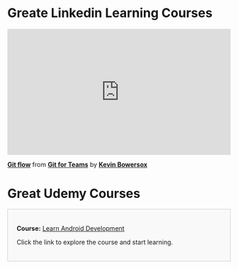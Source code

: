 <script src="https://unpkg.com/launchdarkly-js-client-sdk@2.18.1/dist/ldclient.min.js"></script>

<h1>Greate Linkedin Learning Courses</h1>
<div style="position:relative;height:0;padding-bottom:56.25%"><iframe width="640" height="360" src="https://www.linkedin.com/learning/embed/git-for-teams/git-flow?autoplay=false&claim=AQHZr9Da3JIh0wAAAZItsaO8qrJum9ojCQ4u4xFxL3l01-myBQoQItqBifamwcHKbJ-PruN-NuaDGbIBJ0iAFf0Tya-vjJr4uyBdSV2rqxClbCq7BdROtQejZkCliGhYXTgltEFLgfpbYlWAmW1xzf3eLRSBY1smXXy23B-bbG_GbahDjonS_MNT0XEIFunP6OPZS6qbMmEK370Hllkb8TjTsfk7fVHTGeb2aeSzRg6Ys11uixNuEBolV5PzvMcvDHaQiI3oLrfgNMU219Fyh78XAGjIBVKMfOefYxkHJkJv9--kJS-Z0QqpgXtU43yizvxQXstsWoBv4f0w-kYTFcI2MV3efqpnEjtA2FJL1pX3zNgmVwqFPWn_FdOSynfwDhTH15q8FAuGFwxoJBY6FK3h3eK8vifCsKWXfQyWTUFNmsCDtI1RJLQkyUag9TMgyjtMG5M6SVuASg8it3yN0wnBKAqN6YztD_ePkBrSUdnWRl_ZRrYkH-G-JJIxP3BOq1bUj4VTBZeRu6gdMxqaznEOtIImTsn3y36_VtJJRDlNdh-feAVhjYdz6h9bggSwgJRHb4_OrjQfPfQ_CeJU3uv2MEz_eeTnYB4iNYp-LMQxN6ZO8vMdiYe3LiEvj-DhdO3SfGqdt6TZzw4wmU6uYYbWo41sSE-vEjboX24aoyzPa_6JMA9hzcOrP0YdIu21ggvPK9RX89gSfXXxSAwKpKzZkRCJeW8oxCyRpljDPPaRxhzGqiR1x1Q4DuVzvRDuy-soPwDqSbptDxxL-ki_lyxj8R8OLkvVDHF-irrxXA4Y61g-ZUKvcCpcOgfoaPgwh0oXuzuHtauMd6k7DqmgxQ1wfqL5ALgFimhf-r_4747PIKxF5SzQAkf0mi7Cj1W4BnoJD6CR0DcbjaC4GOWrDBnGSm2LF0zpuqBdXfSqupQbSJ2rlmDthmnIHYttBU2Qbewaz3WMM_tSHnGshUctLuysJdFkzzYJULA52PXjxxjlhuRQmAfb_ADpM-LNGEMS36xub7tt8i0bCFKFMQNZ87820YksRz71ACsKlwCHFVdZhMU82eBxsifFZFL7kDZYzZfovaR4jBWo0mL8ZfxBaTbA6R0jpVYzqT6Zmp2pZ0WivpBDvb621AEjyzZCrtWye1rRFnPk91z3I6nQo7bpHVq71Kev0eLDV9rn3HP7lW8hskuwOmJkh_rbVb8HYxmN1A" mozallowfullscreen="true" webkitallowfullscreen="true" allowfullscreen="true" frameborder="0" style="position:absolute;width:100%;height:100%;left:0"></iframe></div><p><strong><a href="https://www.linkedin.com/learning/git-for-teams/git-flow?trk=embed_lil">Git flow</a></strong> from <strong><a href="https://www.linkedin.com/learning/git-for-teams?trk=embed_lil">Git for Teams</a></strong> by <strong><a href="https://www.linkedin.com/learning/instructors/kevin-bowersox?trk=embed_lil">Kevin Bowersox</a></strong></p>

<h1>Great Udemy Courses</h1>
<div style="padding: 20px; border: 1px solid #ccc; background-color: #f9f9f9;">
    <p><strong>Course:</strong> <a href="https://www.udemy.com/share/102lEQ3@0M7rfOmvPMPdqk8_TwIAiSGQTJpgaMHypcQCc55CL6PQXQPEksWZVfIbX2ibI5FxCw==/">Learn Android Development</a></p>
    <p>Click the link to explore the course and start learning.</p>
</div>

<div id="preview" style="display:none">
    <h1>Great Udemy Courses with MERN</h1>
    <div style="padding: 20px; border: 1px solid #ccc; background-color: #f9f9f9;">
        <p><strong>Course:</strong> <a href="https://www.udemy.com/share/102g8S3@j-6YVMHdAGjn4H0tnyBi8kREuGTHQD4jol4Y1UhTi6FOfIVpE-S_4dPwuXDykD3qRw==/
        ">React, NodeJS, Express & MongoDB - The MERN Fullstack Guide</a></p>
        <p>Build fullstack React.js applications with Node.js, Express.js & MongoDB (MERN) with this project-focused course.</p>
    </div>
</div>

<script>
  var clientId = "66f55dc801838b0863d50572";
  var flagName = "course-preview";
  var user = { anonymous: true };

  var ldclient = window.LDClient.initialize(clientId, user);

  ldclient.on("ready", function() {
    document.getElementById("preview").style.display = ldclient.variation(flagName, false) ? "block" : "none";
  });

  ldclient.on("change:" + flagName, function(newVal, prevVal) {
    document.getElementById("preview").style.display = newVal ? "block" : "none";
  });
</script>
